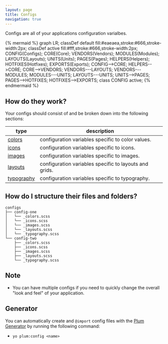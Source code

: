 ```yaml
---
layout: page
title: Configs
navigation: true
---
```


Configs are all of your applications configuration varialbes.

{% mermaid %}
graph LR;
    classDef default fill:#eaeaea,stroke:#666,stroke-width:2px;
    classDef active fill:#fff,stroke:#666,stroke-width:2px;
    CONFIG(Configs);
    CORE(Core);
    VENDORS(Vendors);
    MODULES(Modules);
    LAYOUTS(Layouts);
    UNITS(Units);
    PAGES(Pages);
    HELPERS(Helpers);
    HOTFIXES(Hotfixes);
    EXPORTS(Exports);
    CONFIG-->CORE;
    HELPERS-->CORE;
    CORE-->VENDORS;
    VENDORS---LAYOUTS;
    VENDORS---MODULES;
    MODULES---UNITS;
    LAYOUTS---UNITS;
    UNITS-->PAGES;
    PAGES-->HOTFIXES;
    HOTFIXES-->EXPORTS;
    class CONFIG active;
{% endmermaid %}

## How do they work?

Your configs should consist of and be broken down into the following sections:

type                                 | description
-------------------------------------|-------------------------------------------------
[colors](config-colors.html)         | configuration variables specific to color values.
[icons](config-icons.html)           | configuration variables specific to icons.
[images](config-images.html)         | configuration variables specific to images.
[layouts](config-layouts.html)       | configuration variables specific to layouts and grids.
[typography](config-typography.html) | configuration variables specific to typography.

## How do I structure their files and folders?

```text
configs
├── config-one
│   └── _colors.scss
│   └── _icons.scss
│   └── _images.scss
│   └── _layouts.scss
│   └── _typography.scss
└── config-two
    ├── _colors.scss
    ├── _icons.scss
    ├── _images.scss
    ├── _layouts.scss
    └── _typography.scss
```

## Note

- You can have multiple configs if you need to quickly change the overall "look and feel" of your application.

## Generator

You can automatically create and `@import` config files with the [Plum Generator](https://github.com/plum-css/generator-plum) by running the following command:

- `yo plum:config <name>`
